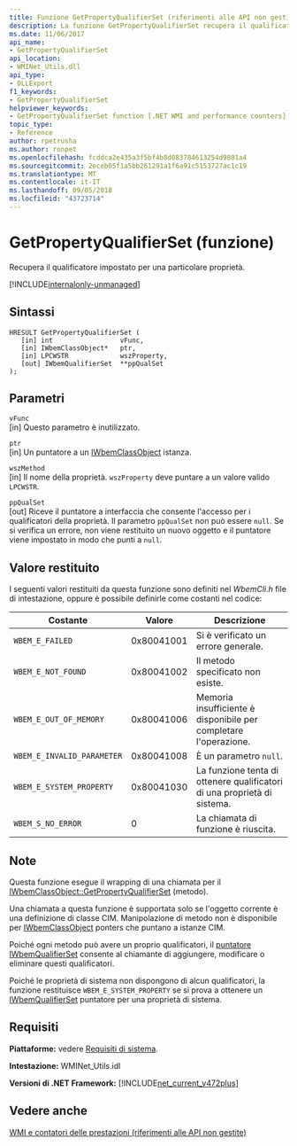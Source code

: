 ```yaml
---
title: Funzione GetPropertyQualifierSet (riferimenti alle API non gestite)
description: La funzione GetPropertyQualifierSet recupera il qualificatore impostato per una proprietà.
ms.date: 11/06/2017
api_name:
- GetPropertyQualifierSet
api_location:
- WMINet_Utils.dll
api_type:
- DLLExport
f1_keywords:
- GetPropertyQualifierSet
helpviewer_keywords:
- GetPropertyQualifierSet function [.NET WMI and performance counters]
topic_type:
- Reference
author: rpetrusha
ms.author: ronpet
ms.openlocfilehash: fcddca2e435a3f5bf4b8d083784613254d9801a4
ms.sourcegitcommit: 2eceb05f1a5bb261291a1f6a91c5153727ac1c19
ms.translationtype: MT
ms.contentlocale: it-IT
ms.lasthandoff: 09/05/2018
ms.locfileid: "43723714"
---
```

# <a name="getpropertyqualifierset-function"></a>GetPropertyQualifierSet (funzione)
Recupera il qualificatore impostato per una particolare proprietà.

[!INCLUDE[internalonly-unmanaged](../../../../includes/internalonly-unmanaged.md)]
    
## <a name="syntax"></a>Sintassi  
  
```  
HRESULT GetPropertyQualifierSet (
   [in] int                 vFunc, 
   [in] IWbemClassObject*   ptr, 
   [in] LPCWSTR             wszProperty,
   [out] IWbemQualifierSet  **ppQualSet
); 
```  

## <a name="parameters"></a>Parametri

`vFunc`  
[in] Questo parametro è inutilizzato.

`ptr`  
[in] Un puntatore a un [IWbemClassObject](/windows/desktop/api/wbemcli/nn-wbemcli-iwbemclassobject) istanza.

`wszMethod`  
[in] Il nome della proprietà. `wszProperty` deve puntare a un valore valido `LPCWSTR`. 

`ppQualSet`  
[out] Riceve il puntatore a interfaccia che consente l'accesso per i qualificatori della proprietà. Il parametro `ppQualSet` non può essere `null`. Se si verifica un errore, non viene restituito un nuovo oggetto e il puntatore viene impostato in modo che punti a `null`. 

## <a name="return-value"></a>Valore restituito

I seguenti valori restituiti da questa funzione sono definiti nel *WbemCli.h* file di intestazione, oppure è possibile definirle come costanti nel codice:

|Costante  |Valore  |Descrizione  |
|---------|---------|---------|
|`WBEM_E_FAILED` | 0x80041001 | Si è verificato un errore generale. |
| `WBEM_E_NOT_FOUND` | 0x80041002 | Il metodo specificato non esiste. |
|`WBEM_E_OUT_OF_MEMORY` | 0x80041006 | Memoria insufficiente è disponibile per completare l'operazione. |
|`WBEM_E_INVALID_PARAMETER` | 0x80041008 | È un parametro `null`. |
| `WBEM_E_SYSTEM_PROPERTY` | 0x80041030 | La funzione tenta di ottenere qualificatori di una proprietà di sistema. |
|`WBEM_S_NO_ERROR` | 0 | La chiamata di funzione è riuscita.  |
  
## <a name="remarks"></a>Note

Questa funzione esegue il wrapping di una chiamata per il [IWbemClassObject::GetPropertyQualifierSet](/windows/desktop/api/wbemcli/nf-wbemcli-iwbemclassobject-getpropertyqualifierset) (metodo). 

Una chiamata a questa funzione è supportata solo se l'oggetto corrente è una definizione di classe CIM. Manipolazione di metodo non è disponibile per [IWbemClassObject](/windows/desktop/api/wbemcli/nn-wbemcli-iwbemclassobject) ponters che puntano a istanze CIM.

Poiché ogni metodo può avere un proprio qualificatori, il [puntatore IWbemQualifierSet](/windows/desktop/api/wbemcli/nn-wbemcli-iwbemqualifierset) consente al chiamante di aggiungere, modificare o eliminare questi qualificatori.

Poiché le proprietà di sistema non dispongono di alcun qualificatori, la funzione restituisce `WBEM_E_SYSTEM_PROPERTY` se si prova a ottenere un [IWbemQualifierSet](/windows/desktop/api/wbemcli/nn-wbemcli-iwbemqualifierset) puntatore per una proprietà di sistema.

## <a name="requirements"></a>Requisiti  
**Piattaforme:** vedere [Requisiti di sistema](../../../../docs/framework/get-started/system-requirements.md).  
  
 **Intestazione:** WMINet_Utils.idl  
  
 **Versioni di .NET Framework:** [!INCLUDE[net_current_v472plus](../../../../includes/net-current-v472plus.md)]  
  
## <a name="see-also"></a>Vedere anche  
[WMI e contatori delle prestazioni (riferimenti alle API non gestite)](index.md)
